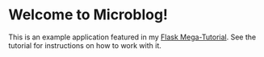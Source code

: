 # Welcome to Microblog!

This is an example application featured in
my [Flask Mega-Tutorial](https://blog.miguelgrinberg.com/post/the-flask-mega-tutorial-part-i-hello-world). See the
tutorial for instructions on how to work with it.
